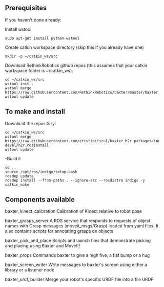 Prerequisites
-------------------

If you haven't done already:

Install wstool

```
sudo apt-get install python-wstool
```

Create catkin workspace directory (skip this if you already have one)
```
mkdir -p ~/catkin_ws/src
```

Download RethinkRobotics github repos (this assumes that your catkin workspace folder is ~/catkin_ws).
```
cd ~/catkin_ws/src
wstool init .
wstool merge https://raw.githubusercontent.com/RethinkRobotics/baxter/master/baxter_sdk.rosinstall
wstool update
```

To make and install
-------------------
Download the repository:
```
cd ~/catkin_ws/src
wstool merge https://raw.githubusercontent.com/cristipiticul/baxter_h2r_packages/indigo-devel/h2r.rosinstall
wstool update
```

-Build it
```
cd .. 
source /opt/ros/indigo/setup.bash
rosdep update
rosdep install --from-paths . --ignore-src --rosdistro indigo -y
catkin_make
```


Components available
-----------------------

baxter_kinect_calibration
Calibration of Kinect relative to robot pose

baxter_grasps_server
A ROS service that responds to requests of object names with Grasp messages (moveit_msgs/Grasp) loaded from yaml files. It also contains scripts for annotating grasps on objects

baxter_pick_and_place
Scripts and launch files that demonstrate picking and placing using Baxter and MoveIt!

baxter_props
Commands baxter to give a high five, a fist bump or a hug

baxter_screen_writer
Write messages to baxter's screen using either a library or a listener node

baxter_urdf_builder
Merge your robot's specific URDF file into a file URDF
